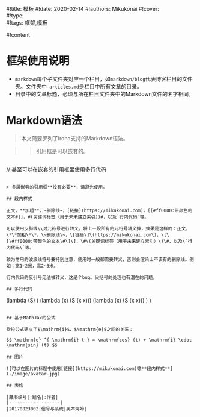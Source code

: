 #!title:    模板
#!date:     2020-02-14
#!authors:  Mikukonai
#!cover:    
#!type:     
#!tags:     框架,模板

#!content

# 框架使用说明

- `markdown`每个子文件夹对应一个栏目，如`markdown/blog`代表博客栏目的文件夹。文件夹中`-articles.md`是栏目中所有文章的目录。
- 目录中的文章标题，必须与所在栏目文件夹中的Markdown文件的名字相同。

# Markdown语法

> 本文简要罗列了Iroha支持的Markdown语法。

>> 引用框是可以嵌套的。

>>> ```
// 甚至可以在嵌套的引用框里使用多行代码

```

> 多层嵌套的引用框**没有必要**，请避免使用。

## 段内样式

正文，**加粗**，~删除线~，[链接](https://mikukonai.com)，[[#ff0000:带颜色的文本#]]，#(关键词标签（用于未来建立索引）)#，以及`行内代码`等。

可以使用反斜线\\对元符号进行转义。将上一段所有的元符号转义掉，效果是这样的：正文，\*\*加粗\*\*，\~删除线\~，\[链接\]\(https://mikukonai.com\)，\[\[\#ff0000:带颜色的文本\#\]\]，\#\(关键词标签（用于未来建立索引）\)\#，以及\`行内代码\`等。

较为常用的波浪线符号要特别注意，使用时一般都需要转义，否则会渲染出不该有的删除线。例如：宽1~2米，高2~3米。

行内代码的反引号无法被转义，这是个bug。尖括号的处理也有潜在的问题。

## 多行代码

```
(lambda (S)
  ( (lambda (x) (S (x x)))
    (lambda (x) (S (x x))) ) )
```

## 基于MathJax的公式

欧拉公式建立了$\mathrm{i}$、$\mathrm{e}$之间的关系：

$$ \mathrm{e} ^{ \mathrm{i} t } = \mathrm{cos} (t) + \mathrm{i} \cdot \mathrm{sin} (t) $$

## 图片

![可以在图片的标题中使用[链接](https://mikukonai.com)等**段内样式**](./image/avatar.jpg)

## 表格

|藏书编号|:题名|:作者|
|-------------------|
|20170823002|信号与系统|奥本海姆|